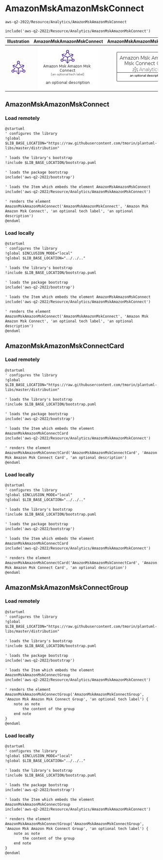 # AmazonMskAmazonMskConnect


```text
aws-q2-2022/Resource/Analytics/AmazonMskAmazonMskConnect
```

```text
include('aws-q2-2022/Resource/Analytics/AmazonMskAmazonMskConnect')
```



| Illustration | AmazonMskAmazonMskConnect | AmazonMskAmazonMskConnectCard | AmazonMskAmazonMskConnectGroup |
| :---: | :---: | :---: | :---: |
| ![illustration for Illustration](../../../aws-q2-2022/Resource/Analytics/AmazonMskAmazonMskConnect.png) | ![illustration for AmazonMskAmazonMskConnect](../../../aws-q2-2022/Resource/Analytics/AmazonMskAmazonMskConnect.Local.png) | ![illustration for AmazonMskAmazonMskConnectCard](../../../aws-q2-2022/Resource/Analytics/AmazonMskAmazonMskConnectCard.Local.png) | ![illustration for AmazonMskAmazonMskConnectGroup](../../../aws-q2-2022/Resource/Analytics/AmazonMskAmazonMskConnectGroup.Local.png) |




## AmazonMskAmazonMskConnect

### Load remotely
```plantuml
@startuml
' configures the library
!global $LIB_BASE_LOCATION="https://raw.githubusercontent.com/tmorin/plantuml-libs/master/distribution"

' loads the library's bootstrap
!include $LIB_BASE_LOCATION/bootstrap.puml

' loads the package bootstrap
include('aws-q2-2022/bootstrap')

' loads the Item which embeds the element AmazonMskAmazonMskConnect
include('aws-q2-2022/Resource/Analytics/AmazonMskAmazonMskConnect')

' renders the element
AmazonMskAmazonMskConnect('AmazonMskAmazonMskConnect', 'Amazon Msk Amazon Msk Connect', 'an optional tech label', 'an optional description')
@enduml
```

### Load locally
```plantuml
@startuml
' configures the library
!global $INCLUSION_MODE="local"
!global $LIB_BASE_LOCATION="../../.."

' loads the library's bootstrap
!include $LIB_BASE_LOCATION/bootstrap.puml

' loads the package bootstrap
include('aws-q2-2022/bootstrap')

' loads the Item which embeds the element AmazonMskAmazonMskConnect
include('aws-q2-2022/Resource/Analytics/AmazonMskAmazonMskConnect')

' renders the element
AmazonMskAmazonMskConnect('AmazonMskAmazonMskConnect', 'Amazon Msk Amazon Msk Connect', 'an optional tech label', 'an optional description')
@enduml
```

## AmazonMskAmazonMskConnectCard

### Load remotely
```plantuml
@startuml
' configures the library
!global $LIB_BASE_LOCATION="https://raw.githubusercontent.com/tmorin/plantuml-libs/master/distribution"

' loads the library's bootstrap
!include $LIB_BASE_LOCATION/bootstrap.puml

' loads the package bootstrap
include('aws-q2-2022/bootstrap')

' loads the Item which embeds the element AmazonMskAmazonMskConnectCard
include('aws-q2-2022/Resource/Analytics/AmazonMskAmazonMskConnect')

' renders the element
AmazonMskAmazonMskConnectCard('AmazonMskAmazonMskConnectCard', 'Amazon Msk Amazon Msk Connect Card', 'an optional description')
@enduml
```

### Load locally
```plantuml
@startuml
' configures the library
!global $INCLUSION_MODE="local"
!global $LIB_BASE_LOCATION="../../.."

' loads the library's bootstrap
!include $LIB_BASE_LOCATION/bootstrap.puml

' loads the package bootstrap
include('aws-q2-2022/bootstrap')

' loads the Item which embeds the element AmazonMskAmazonMskConnectCard
include('aws-q2-2022/Resource/Analytics/AmazonMskAmazonMskConnect')

' renders the element
AmazonMskAmazonMskConnectCard('AmazonMskAmazonMskConnectCard', 'Amazon Msk Amazon Msk Connect Card', 'an optional description')
@enduml
```

## AmazonMskAmazonMskConnectGroup

### Load remotely
```plantuml
@startuml
' configures the library
!global $LIB_BASE_LOCATION="https://raw.githubusercontent.com/tmorin/plantuml-libs/master/distribution"

' loads the library's bootstrap
!include $LIB_BASE_LOCATION/bootstrap.puml

' loads the package bootstrap
include('aws-q2-2022/bootstrap')

' loads the Item which embeds the element AmazonMskAmazonMskConnectGroup
include('aws-q2-2022/Resource/Analytics/AmazonMskAmazonMskConnect')

' renders the element
AmazonMskAmazonMskConnectGroup('AmazonMskAmazonMskConnectGroup', 'Amazon Msk Amazon Msk Connect Group', 'an optional tech label') {
    note as note
        the content of the group
    end note
}
@enduml
```

### Load locally
```plantuml
@startuml
' configures the library
!global $INCLUSION_MODE="local"
!global $LIB_BASE_LOCATION="../../.."

' loads the library's bootstrap
!include $LIB_BASE_LOCATION/bootstrap.puml

' loads the package bootstrap
include('aws-q2-2022/bootstrap')

' loads the Item which embeds the element AmazonMskAmazonMskConnectGroup
include('aws-q2-2022/Resource/Analytics/AmazonMskAmazonMskConnect')

' renders the element
AmazonMskAmazonMskConnectGroup('AmazonMskAmazonMskConnectGroup', 'Amazon Msk Amazon Msk Connect Group', 'an optional tech label') {
    note as note
        the content of the group
    end note
}
@enduml
```


